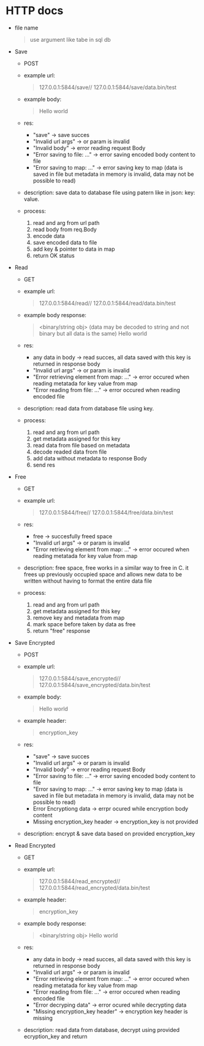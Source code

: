 # HTTP docs

 - file name
    > use <file name> argument like tabe in sql db

+ Save
    - POST
    - example url:
        > 127.0.0.1:5844/save/<file name>/<key>
        > 127.0.0.1:5844/save/data.bin/test
    - example body:
        > <binary obj>
        > Hello world

    - res:
        * "save" -> save succes
        * "Invalid url args" -> <file name> or <key> param is invalid
        * "Invalid body" -> error reading request Body
        * "Error saving to file: ..." -> error saving encoded body content to file
        * "Error saving to map: ..." -> error saving key to map (data is saved in file but metadata in memory is invalid, data may not be possible to read)

    - description:
        save data to database file using patern like in json: key: value.

    - process:
        1. read <file> and <key> arg from url path
        2. read body from req.Body
        3. encode data
        4. save encoded data to file
        5. add key & pointer to data in map
        6. return OK status

+ Read
    - GET
    - example url:
        > 127.0.0.1:5844/read/<file name>/<key>
        > 127.0.0.1:5844/read/data.bin/test
    - example body response:
        > <binary/string obj> (data may be decoded to string and not binary but all data is the same)
        > Hello world

    - res:
        * any data in body -> read succes, all data saved with this key is returned in response body
        * "Invalid url args" -> <file name> or <key> param is invalid
        * "Error retrieving element from map: ..." -> error occured when reading metatada for key value from map
        * "Error reading from file: ..." -> error occured when reading encoded file

    - description:
        read data from database file using key.

    - process:
        1. read <file> and <key> arg from url path
        2. get metadata assigned for this key
        3. read data from file based on metadata
        4. decode readed data from file 
        5. add data without metadata to response Body
        6. send res

+ Free
    - GET
    - example url:
        > 127.0.0.1:5844/free/<file name>/<key>
        > 127.0.0.1:5844/free/data.bin/test
    
    - res:
        * free -> succesfully freed space
        * "Invalid url args" -> <file name> or <key> param is invalid
        * "Error retrieving element from map: ..." -> error occured when reading metatada for key value from map

    - description:
        free space,
        free works in a similar way to free in C.
        it frees up previously occupied space and allows new data to be written without having to format the entire data file

    - process:
        1. read <file> and <key> arg from url path
        2. get metadata assigned for this key
        3. remove key and metadata from map
        4. mark space before taken by data as free
        5. return "free" response

+ Save Encrypted
    - POST
    - example url:
        > 127.0.0.1:5844/save_encrypted/<file name>/<key>
        > 127.0.0.1:5844/save_encrypted/data.bin/test
    - example body:
        > <binary obj>
        > Hello world
    - example header:
        > encryption_key <key>

    - res:
        * "save" -> save succes
        * "Invalid url args" -> <file name> or <key> param is invalid
        * "Invalid body" -> error reading request Body
        * "Error saving to file: ..." -> error saving encoded body content to file
        * "Error saving to map: ..." -> error saving key to map (data is saved in file but metadata in memory is invalid, data may not be possible to read)
        * Error Encryptiong data -> errpr ocured while encryption body content
        * Missing encryption_key header -> encryption_key is not provided

    - description:
        encrypt & save data based on provided encryption_key 

+ Read Encrypted
    - GET
    - example url:
        > 127.0.0.1:5844/read_encrypted/<file name>/<key>
        > 127.0.0.1:5844/read_encrypted/data.bin/test
    - example header:
        > encryption_key <key>
    - example body response:
        > <binary/string obj>
        > Hello world
    

    - res:
        * any data in body -> read succes, all data saved with this key is returned in response body
        * "Invalid url args" -> <file name> or <key> param is invalid
        * "Error retrieving element from map: ..." -> error occured when reading metatada for key value from map
        * "Error reading from file: ..." -> error occured when reading encoded file
        * "Error decryping data" -> error ocured while decrypting data
        * "Missing encryption_key header" -> encryption key header is missing

    - description:
        read data from database, decrypt using provided ecryption_key
        and return 